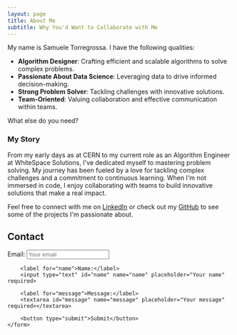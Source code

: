 ```yaml
---
layout: page
title: About Me
subtitle: Why You'd Want to Collaborate with Me
---
```


My name is Samuele Torregrossa. I have the following qualities:

- **Algorithm Designer**: Crafting efficient and scalable algorithms to solve complex problems.
- **Passionate About Data Science**: Leveraging data to drive informed decision-making.
- **Strong Problem Solver**: Tackling challenges with innovative solutions.
- **Team-Oriented**: Valuing collaboration and effective communication within teams.

What else do you need?

### My Story

From my early days as at CERN to my current role as an Algorithm Engineer at WhiteSpace Solutions, I've dedicated myself to mastering problem solving. My journey has been fueled by a love for tackling complex challenges and a commitment to continuous learning. When I'm not immersed in code, I enjoy collaborating with teams to build innovative solutions that make a real impact.

Feel free to connect with me on [LinkedIn](https://linkedin.com/in/samueletorregrossa/) or check out my [GitHub](https://github.com/SamueleTorregrossa) to see some of the projects I'm passionate about.

<section id="contact">
    <h2>Contact</h2>
    <form action="https://formspree.io/f/YOUR_FORM_ID" method="POST">
        <label for="email">Email:</label>
        <input type="email" id="email" name="_replyto" placeholder="Your email" required>
        
        <label for="name">Name:</label>
        <input type="text" id="name" name="name" placeholder="Your name" required>
        
        <label for="message">Message:</label>
        <textarea id="message" name="message" placeholder="Your message" required></textarea>
        
        <button type="submit">Submit</button>
    </form>
</section>
